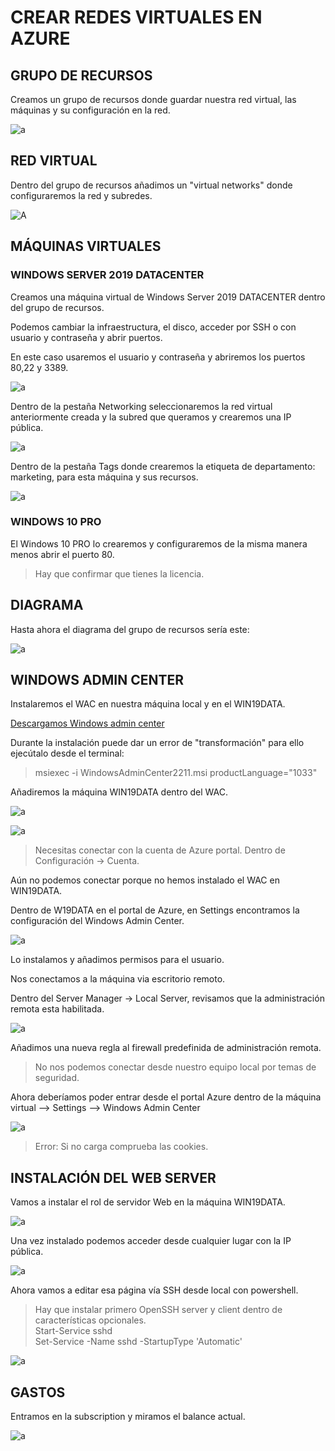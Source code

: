 # CREAR REDES VIRTUALES EN AZURE

## GRUPO DE RECURSOS

Creamos un grupo de recursos donde guardar nuestra red virtual, las máquinas y su configuración en la red.

![a](./img/1.png)

## RED VIRTUAL

Dentro del grupo de recursos añadimos un "virtual networks" donde configuraremos la red y subredes.

![A](./img/3.png)

## MÁQUINAS VIRTUALES

### WINDOWS SERVER 2019 DATACENTER

Creamos una máquina virtual de Windows Server 2019 DATACENTER dentro del grupo de recursos.

Podemos cambiar la infraestructura, el disco, acceder por SSH o con usuario y contraseña y abrir puertos.

En este caso usaremos el usuario y contraseña y abriremos los puertos 80,22 y 3389.

![a](./img/2.png)

Dentro de la pestaña Networking seleccionaremos la red virtual anteriormente creada y la subred que queramos y crearemos una IP pública.

![a](./img/4.png)

Dentro de la pestaña Tags
donde crearemos la etiqueta de departamento: marketing, para esta máquina y sus recursos.

![a](./img/6.png)

### WINDOWS 10 PRO

El Windows 10 PRO lo crearemos y configuraremos de la misma manera menos abrir el puerto 80.

> Hay que confirmar que tienes la licencia.

## DIAGRAMA

Hasta ahora el diagrama del grupo de recursos sería este:

![a](./img/7.png)

## WINDOWS ADMIN CENTER

Instalaremos el WAC en nuestra máquina local y en el WIN19DATA.

[Descargamos Windows admin center](https://www.microsoft.com/es-es/evalcenter/download-windows-admin-center)

Durante la instalación puede dar un error de "transformación" para ello ejecútalo desde el terminal:
> msiexec -i WindowsAdminCenter2211.msi productLanguage="1033"

Añadiremos la máquina WIN19DATA dentro del WAC.

![a](./img/8.png)

![a](./img/9.png)

> Necesitas conectar con la cuenta de Azure portal. Dentro de Configuración -> Cuenta.

Aún no podemos conectar porque no hemos instalado el WAC en WIN19DATA.

Dentro de W19DATA en el portal de Azure, en Settings encontramos la configuración del Windows Admin Center.

![a](./img/91.png)

Lo instalamos y añadimos permisos para el usuario.

Nos conectamos a la máquina via escritorio remoto.

Dentro del Server Manager -> Local Server, revisamos que la administración remota esta habilitada.

![a](./img/92.png)

Añadimos una nueva regla al firewall predefinida de administración remota.

> No nos podemos conectar desde nuestro equipo local por temas de seguridad.

Ahora deberíamos poder entrar desde el portal Azure dentro de la máquina virtual --> Settings --> Windows Admin Center

![a](./img/96.png)

> Error: Si no carga comprueba las cookies.

## INSTALACIÓN DEL WEB SERVER

Vamos a instalar el rol de servidor Web en la máquina WIN19DATA.

![a](./img/93.png)

Una vez instalado podemos acceder desde cualquier lugar con la IP pública.

![a](./img/94.png)

Ahora vamos a editar esa página vía SSH desde local con powershell.

> Hay que instalar primero OpenSSH server y client dentro de características opcionales. </br>
> Start-Service sshd </br>
> Set-Service -Name sshd -StartupType 'Automatic'

![a](./img/97.png)

## GASTOS

Entramos en la subscription y miramos el balance actual.

![a](./img/95.png)
